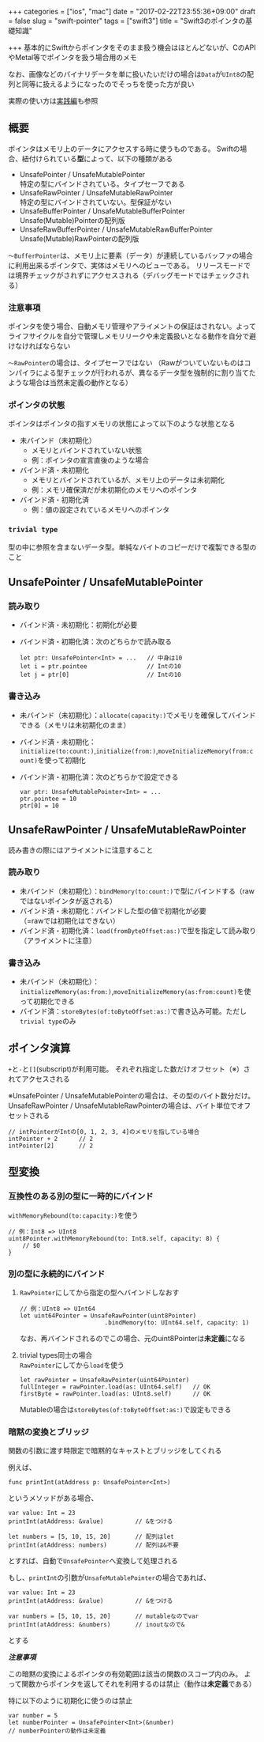 +++
categories = ["ios", "mac"]
date = "2017-02-22T23:55:36+09:00"
draft = false
slug = "swift-pointer"
tags = ["swift3"]
title = "Swift3のポインタの基礎知識"

+++
基本的にSwiftからポインタをそのまま扱う機会はほとんどないが、CのAPIやMetal等でポインタを扱う場合用のメモ

なお、画像などのバイナリデータを単に扱いたいだけの場合は`Data`が`UInt8`の配列と同等に扱えるようになったのでそっちを使った方が良い

<!--more-->

実際の使い方は[実践編](../swift-pointerc)も参照

## 概要
ポインタはメモリ上のデータにアクセスする時に使うものである。
Swiftの場合、紐付けられている**型**によって、以下の種類がある

- UnsafePointer / UnsafeMutablePointer  
    特定の型にバインドされている。タイプセーフである
- UnsafeRawPointer / UnsafeMutableRawPointer  
    特定の型にバインドされていない。型保証がない
- UnsafeBufferPointer / UnsafeMutableBufferPointer  
    Unsafe(Mutable)Pointerの配列版
- UnsafeRawBufferPointer / UnsafeMutableRawBufferPointer  
    Unsafe(Mutable)RawPointerの配列版

`〜BufferPointer`は、メモリ上に要素（データ）が連続しているバッファの場合に利用出来るポインタで、実体はメモリへのビューである。
リリースモードでは境界チェックがされずにアクセスされる（デバッグモードではチェックされる）

### 注意事項
ポインタを使う場合、自動メモリ管理やアライメントの保証はされない。よってライフサイクルを自分で管理しメモリリークや未定義扱いとなる動作を自分で避けなければならない

`〜RawPointer`の場合は、タイプセーフではない
（Rawがついていないものはコンパイラによる型チェックが行われるが、異なるデータ型を強制的に割り当てたような場合は当然未定義の動作となる）

### ポインタの状態
ポインタはポインタの指すメモリの状態によって以下のような状態となる

- 未バインド（未初期化）  
    - メモリとバインドされていない状態
    - 例：ポインタの宣言直後のような場合
- バインド済・未初期化  
    - メモリとバインドされているが、メモリ上のデータは未初期化
    - 例：メモリ確保済だが未初期化のメモリへのポインタ
- バインド済・初期化済
    - 例：値の設定されているメモリへのポインタ

### `trivial type`
型の中に参照を含まないデータ型。単純なバイトのコピーだけで複製できる型のこと

## UnsafePointer / UnsafeMutablePointer
### 読み取り
- バインド済・未初期化：初期化が必要
- バインド済・初期化済：次のどちらかで読み取る  

    ```
    let ptr: UnsafePointer<Int> = ...   // 中身は10  
    let i = ptr.pointee                 // Intの10  
    let j = ptr[0]                      // Intの10  
    ```

### 書き込み
- 未バインド（未初期化）：`allocate(capacity:)`でメモリを確保してバインドできる（メモリは未初期化のまま）
- バインド済・未初期化：`initialize(to:count:)`,`initialize(from:)`,`moveInitializeMemory(from:count)`を使って初期化
- バインド済・初期化済：次のどちらかで設定できる

    ```
    var ptr: UnsafeMutablePointer<Int> = ...
    ptr.pointee = 10
    ptr[0] = 10
    ```

## UnsafeRawPointer / UnsafeMutableRawPointer
読み書きの際にはアライメントに注意すること
### 読み取り
- 未バインド（未初期化）：`bindMemory(to:count:)`で型にバインドする（rawではないポインタが返される）
- バインド済・未初期化：バインドした型の値で初期化が必要  
    （=rawでは初期化はできない）
- バインド済・初期化済：`load(fromByteOffset:as:)`で型を指定して読み取り
（アライメントに注意）

### 書き込み
- 未バインド（未初期化）：`initializeMemory(as:from:)`,`moveInitializeMemory(as:from:count)`を使って初期化できる
- バインド済：`storeBytes(of:toByteOffset:as:)`で書き込み可能。ただし`trivial type`のみ

## ポインタ演算
`+`と`-`と`[]`(subscript)が利用可能。
それぞれ指定した数だけオフセット（※）されてアクセスされる

※UnsafePointer / UnsafeMutablePointerの場合は、その型のバイト数分だけ。UnsafeRawPointer / UnsafeMutableRawPointerの場合は、バイト単位でオフセットされる

```
// intPointerがIntの[0, 1, 2, 3, 4]のメモリを指している場合
intPointer + 2      // 2
intPointer[2]       // 2
```

## 型変換
### 互換性のある別の型に一時的にバインド  
`withMemoryRebound(to:capacity:)`を使う
```
// 例：Int8 => UInt8
uint8Pointer.withMemoryRebound(to: Int8.self, capacity: 8) {
    // $0
}
```

### 別の型に永続的にバインド
1. `RawPointer`にしてから指定の型へバインドしなおす

    ```
    // 例：UInt8 => UInt64
    let uint64Pointer = UnsafeRawPointer(uint8Pointer)
                            .bindMemory(to: UInt64.self, capacity: 1)
    ```
    なお、再バインドされるのでこの場合、元のuint8Pointerは**未定義**になる

1. trivial types同士の場合  
    `RawPointer`にしてから`load`を使う

    ```
    let rawPointer = UnsafeRawPointer(uint64Pointer)
    fullInteger = rawPointer.load(as: UInt64.self)   // OK
    firstByte = rawPointer.load(as: UInt8.self)      // OK
    ```
    Mutableの場合は`storeBytes(of:toByteOffset:as:)`で設定もできる

### 暗黙の変換とブリッジ
関数の引数に渡す時限定で暗黙的なキャストとブリッジをしてくれる

例えば、
```
func printInt(atAddress p: UnsafePointer<Int>)
```
というメソッドがある場合、

```
var value: Int = 23
printInt(atAddress: &value)         // &をつける

let numbers = [5, 10, 15, 20]       // 配列はlet
printInt(atAddress: numbers)        // 配列は&不要
```
とすれば、自動で`UnsafePointer`へ変換して処理される

もし、`printInt`の引数が`UnsafeMutablePointer`の場合であれば、
```
var value: Int = 23
printInt(atAddress: &value)         // &をつける

var numbers = [5, 10, 15, 20]       // mutableなのでvar
printInt(atAddress: &numbers)       // inoutなので&
```
とする

***注意事項***

この暗黙の変換によるポインタの有効範囲は該当の関数のスコープ内のみ。
よって関数からポインタを返してそれを利用するのは禁止（動作は**未定義**である）

特に以下のように初期化に使うのは禁止
```
var number = 5
let numberPointer = UnsafePointer<Int>(&number)
// numberPointerの動作は未定義
```
